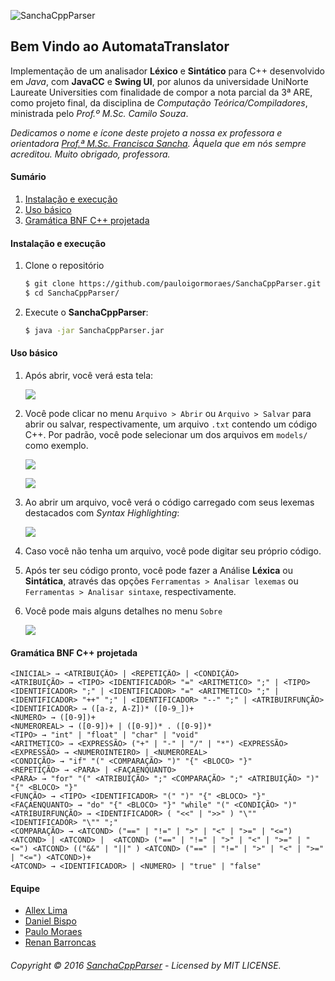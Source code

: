 ![SanchaCppParser](https://github.com/pauloigormoraes/SanchaCppParser/blob/master/img/icon.png?raw=true)
## Bem Vindo ao AutomataTranslator
Implementação de um analisador **Léxico** e **Sintático** para C++ desenvolvido em *Java*, com **JavaCC** e **Swing UI**, 
por alunos da universidade UniNorte Laureate Universities com finalidade de compor a nota 
parcial da 3ª ARE, como projeto final, da disciplina de _Computação Teórica/Compiladores_, ministrada pelo _Prof.º M.Sc. Camilo Souza_.


_Dedicamos o nome e ícone deste projeto a nossa ex professora e orientadora [Prof.ª M.Sc. Francisca Sancha](http://buscatextual.cnpq.br/buscatextual/visualizacv.do?id=K4133689T3). 
Àquela que em nós sempre acreditou. Muito obrigado, professora._


#### Sumário

1. [Instalação e execução](https://github.com/pauloigormoraes/SanchaCppParser#instalação-e-execução)
2. [Uso básico](https://github.com/pauloigormoraes/SanchaCppParser#instalação-e-execução)
3. [Gramática BNF C++ projetada](#)

#### Instalação e execução

1. Clone o repositório

    ```bash
	$ git clone https://github.com/pauloigormoraes/SanchaCppParser.git
	$ cd SanchaCppParser/
    ```

2. Execute o **SanchaCppParser**:

    ```bash
	$ java -jar SanchaCppParser.jar
    ```

#### Uso básico

1. Após abrir, você verá esta tela:

    ![](https://github.com/pauloigormoraes/SanchaCppParser/blob/master/img/0.png?raw=true)
    
2. Você pode clicar no menu `Arquivo > Abrir` ou `Arquivo > Salvar` para abrir ou salvar, respectivamente, um arquivo `.txt` contendo um código C++. Por padrão, você pode selecionar um dos arquivos em `models/` como exemplo.
    
    ![](https://github.com/pauloigormoraes/SanchaCppParser/blob/master/img/1.png?raw=true)
    
    ![](https://github.com/pauloigormoraes/SanchaCppParser/blob/master/img/4.png?raw=true)
    
3. Ao abrir um arquivo, você verá o código carregado com seus lexemas destacados com _Syntax Highlighting_:

    ![](https://github.com/pauloigormoraes/SanchaCppParser/blob/master/img/2.png?raw=true)
    
4. Caso você não tenha um arquivo, você pode digitar seu próprio código.
  
5. Após ter seu código pronto, você pode fazer a Análise **Léxica** ou **Sintática**, através das opções `Ferramentas > Analisar lexemas` ou `Ferramentas > Analisar sintaxe`, respectivamente.
    
6. Você pode mais alguns detalhes no menu `Sobre`

    ![](https://github.com/pauloigormoraes/SanchaCppParser/blob/master/img/3.png?raw=true)
  

#### Gramática BNF C++ projetada

    <INICIAL> → <ATRIBUIÇÃO> | <REPETIÇÃO> | <CONDIÇÃO>
    <ATRIBUIÇÃO> → <TIPO> <IDENTIFICADOR> "=" <ARITMETICO> ";" | <TIPO> <IDENTIFICADOR> ";" | <IDENTIFICADOR> "=" <ARITMETICO> ";" | <IDENTIFICADOR> "++" ";" | <IDENTIFICADOR> "--" ";" | <ATRIBUIRFUNÇÃO>
    <IDENTIFICADOR> → ([a-z, A-Z])* ([0-9_])+
    <NUMERO> → ([0-9])+
    <NUMEROREAL> → ([0-9])+ | ([0-9])* . ([0-9])*
    <TIPO> → "int" | "float" | "char" | "void"
    <ARITMETICO> → <EXPRESSÃO> ("+" | "-" | "/" | "*") <EXPRESSÃO>
    <EXPRESSÃO> → <NUMEROINTEIRO> | <NUMEROREAL>
    <CONDIÇÃO> → "if" "(" <COMPARAÇÃO> ")" "{" <BLOCO> "}"
    <REPETIÇÃO> → <PARA> | <FAÇAENQUANTO>
    <PARA> → "for" "(" <ATRIBUIÇÃO> ";" <COMPARAÇÃO> ";" <ATRIBUIÇÃO> ")" "{" <BLOCO> "}"
    <FUNÇÃO> → <TIPO> <IDENTIFICADOR> "(" ")" "{" <BLOCO> "}"
    <FAÇAENQUANTO> → "do" "{" <BLOCO> "}" "while" "(" <CONDIÇÃO> ")"
    <ATRIBUIRFUNÇÃO> → <IDENTIFICADOR> ( "<<" | ">>" ) "\"" <IDENTIFICADOR> "\"" ";" 
    <COMPARAÇÃO> → <ATCOND> ("==" | "!=" | ">" | "<" | ">=" | "<=") <ATCOND> | <ATCOND> |  <ATCOND> ("==" | "!=" | ">" | "<" | ">=" | "<=") <ATCOND> (("&&" | "||" ) <ATCOND> ("==" | "!=" | ">" | "<" | ">=" | "<=") <ATCOND>)+ 
    <ATCOND> → <IDENTIFICADOR> | <NUMERO> | "true" | "false"   

#### Equipe

* [Allex Lima](http://allexlima.com)
* [Daniel Bispo](https://github.com/danielbispov/)
* [Paulo Moraes](http://pauloigormoraes.com/)
* [Renan Barroncas](https://github.com/renanbarroncas)

###### Copyright © 2016 [SanchaCppParser](https://github.com/pauloigormoraes/SanchaCppParser)  - Licensed by MIT LICENSE.
